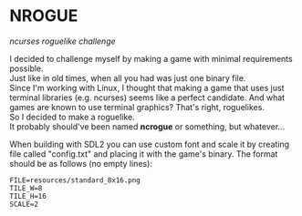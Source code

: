 # NROGUE
*ncurses roguelike challenge*

I decided to challenge myself by making a game with minimal requirements possible.  
Just like in old times, when all you had was just one binary file.  
Since I'm working with Linux, I thought that making a game that uses just terminal libraries (e.g. ncurses)
seems like a perfect candidate. And what games are known to use terminal graphics? That's right, roguelikes.  
So I decided to make a roguelike.  
It probably should've been named **ncrogue** or something, but whatever...

When building with SDL2 you can use custom font and scale it by creating
file called "config.txt" and placing it with the game's binary.
The format should be as follows (no empty lines):

```
FILE=resources/standard_8x16.png  
TILE_W=8  
TILE_H=16  
SCALE=2  
```
